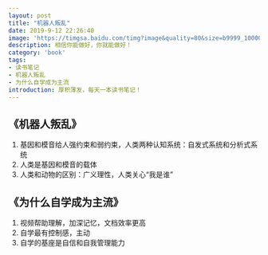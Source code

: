 ```yaml
---
layout: post
title: "机器人叛乱"
date: 2019-9-12 22:26:40
image: 'https://timgsa.baidu.com/timg?image&quality=80&size=b9999_10000&sec=1566273332577&di=ffdd71e2cae6b022c75e0902c6e5e51a&imgtype=0&src=http%3A%2F%2Fpic159.nipic.com%2Ffile%2F20180326%2F3046502_083653062000_2.jpg'
description: 相信你能做好，你就能做好！
category: 'book'
tags:
- 读书笔记
- 机器人叛乱
- 为什么自学成为主流
introduction: 厚积薄发，每天一本读书笔记！
---
```


## 《机器人叛乱》
1. 基因和模音给人强约束和弱约束，人类两种认知系统：自发式系统和分析式系统  
2. 人类是基因和模音的载体  
3. 人类和动物的区别：广义理性，人类关心“我是谁”  


## 《为什么自学成为主流》
1. 视频帮助理解，加深记忆，文档效率更高  
2. 自学最有控制感，主动  
3. 自学的基座是自信和自我管理能力  



